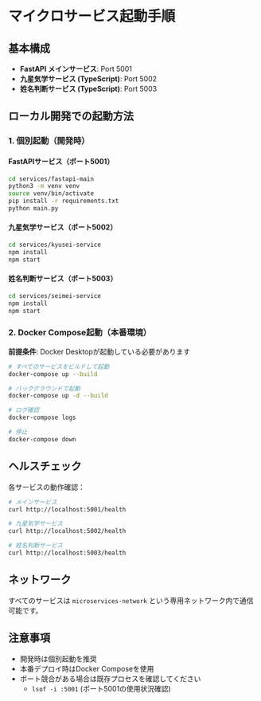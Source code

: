 # マイクロサービス起動手順

## 基本構成
- **FastAPI メインサービス**: Port 5001
- **九星気学サービス (TypeScript)**: Port 5002
- **姓名判断サービス (TypeScript)**: Port 5003

## ローカル開発での起動方法

### 1. 個別起動（開発時）

#### FastAPIサービス（ポート5001）
```bash
cd services/fastapi-main
python3 -m venv venv
source venv/bin/activate
pip install -r requirements.txt
python main.py
```

#### 九星気学サービス（ポート5002）
```bash
cd services/kyusei-service
npm install
npm start
```

#### 姓名判断サービス（ポート5003）
```bash
cd services/seimei-service
npm install
npm start
```

### 2. Docker Compose起動（本番環境）

**前提条件**: Docker Desktopが起動している必要があります

```bash
# すべてのサービスをビルドして起動
docker-compose up --build

# バックグラウンドで起動
docker-compose up -d --build

# ログ確認
docker-compose logs

# 停止
docker-compose down
```

## ヘルスチェック

各サービスの動作確認：

```bash
# メインサービス
curl http://localhost:5001/health

# 九星気学サービス
curl http://localhost:5002/health

# 姓名判断サービス
curl http://localhost:5003/health
```

## ネットワーク

すべてのサービスは `microservices-network` という専用ネットワーク内で通信可能です。

## 注意事項

- 開発時は個別起動を推奨
- 本番デプロイ時はDocker Composeを使用
- ポート競合がある場合は既存プロセスを確認してください
  - `lsof -i :5001` (ポート5001の使用状況確認)